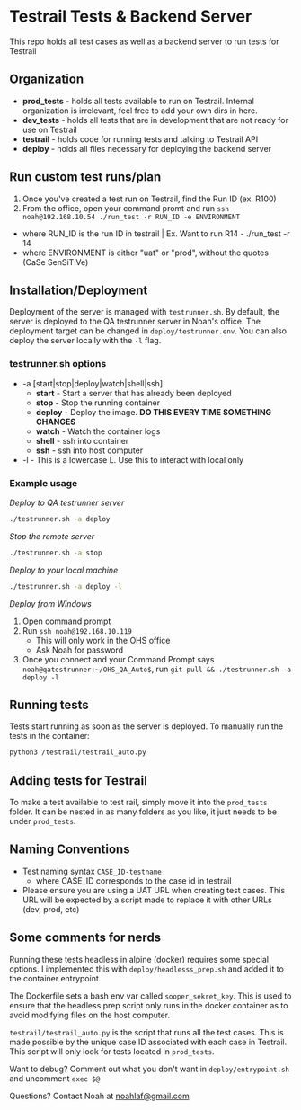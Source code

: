 # Testrail Tests & Backend Server

This repo holds all test cases as well as a backend server to run tests for Testrail

## Organization

* **prod_tests** - holds all tests available to run on Testrail. Internal organization is irrelevant, feel free to add your own dirs in here.
* **dev_tests**  - holds all tests that are in development that are not ready for use on Testrail
* **testrail**   - holds code for running tests and talking to Testrail API
* **deploy**     - holds all files necessary for deploying the backend server

## Run custom test runs/plan
1. Once you've created a test run on Testrail, find the Run ID (ex. R100)
2. From the office, open your command promt and run ```ssh noah@192.168.10.54 ./run_test -r RUN_ID -e ENVIRONMENT```
* where RUN_ID is the run ID in testrail | Ex. Want to run R14 - ./run_test -r 14
* where ENVIRONMENT is either "uat" or "prod", without the quotes (CaSe SenSiTiVe)

## Installation/Deployment
Deployment of the server is managed with ```testrunner.sh```. By default, the server is deployed to the QA testrunner server in Noah's office. The deployment target can be changed in ```deploy/testrunner.env```. You can also deploy the server locally with the ```-l``` flag. 

### testrunner.sh options
* -a [start|stop|deploy|watch|shell|ssh]
  * **start** - Start a server that has already been deployed
  * **stop** - Stop the running container
  * **deploy** - Deploy the image. **DO THIS EVERY TIME SOMETHING CHANGES**
  * **watch** - Watch the container logs
  * **shell** - ssh into container
  * **ssh** - ssh into host computer
* -l - This is a lowercase L. Use this to interact with local only
### Example usage
*Deploy to QA testrunner server*
```bash
./testrunner.sh -a deploy
```
*Stop the remote server*
```bash
./testrunner.sh -a stop
```
*Deploy to your local machine*
```bash
./testrunner.sh -a deploy -l
```
*Deploy from Windows*
1. Open command prompt
2. Run ```ssh noah@192.168.10.119```
   * This will only work in the OHS office
   * Ask Noah for password
3. Once you connect and your Command Prompt says ```noah@qatestrunner:~/OHS_QA_Auto$```, run ```git pull && ./testrunner.sh -a deploy -l```
## Running tests
Tests start running as soon as the server is deployed. To manually run the tests in the container:
```bash
python3 /testrail/testrail_auto.py
```
## Adding tests for Testrail
To make a test available to test rail, simply move it into the ```prod_tests``` folder. It can be nested in as many folders as you like, it just needs to be under ```prod_tests```.
## Naming Conventions

* Test naming syntax ```CASE_ID-testname```
  * where CASE_ID corresponds to the case id in testrail
* Please ensure you are using a UAT URL when creating test cases. This URL will be expected by a script made to replace it with other URLs (dev, prod, etc)

## Some comments for nerds
Running these tests headless in alpine (docker) requires some special options. I implemented this with ```deploy/headlesss_prep.sh``` and added it to the container entrypoint.  
 
The Dockerfile sets a bash env var called ```sooper_sekret_key```. This is used to ensure that the headless prep script only runs in the docker container as to avoid modifying files on the host computer.

```testrail/testrail_auto.py``` is the script that runs all the test cases. This is made possible by the unique case ID associated with each case in Testrail. This script will only look for tests located in ```prod_tests```.

Want to debug? Comment out what you don't want in ```deploy/entrypoint.sh``` and uncomment ```exec $@```

Questions? Contact Noah at noahlaf@gmail.com
